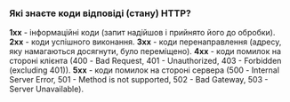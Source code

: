 ### Які знаєте коди відповіді (стану) HTTP?

**1хх** - інформаційні коди (запит надійшов і прийнято його до обробки).
**2хх** - коди успішного виконання.
**3хх** - коди перенаправлення (адресу, яку намагаються досягнути, було переміщено).
**4хх** - коди помилок на стороні клієнта (400 - Bad Request, 401 - Unauthorized, 403 - Forbidden (excluding 401)).
**5хх** - коди помилок на стороні сервера (500 - Internal Server Error, 501 - Method is not supported, 502 - Bad Gateway, 503 - Server Unavailable).
